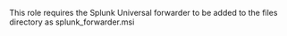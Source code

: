 This role requires the Splunk Universal forwarder to be added to the files directory as splunk_forwarder.msi